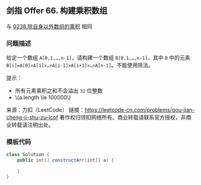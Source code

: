 <script src="https://cdn.bootcss.com/mathjax/2.7.7/MathJax.js?config=TeX-AMS-MML_HTMLorMML"></script>

## 剑指 Offer 66. 构建乘积数组

与 [0238.除自身以外数组的乘积](../leetcode/array/0238.除自身以外数组的乘积.md) 相同

### 问题描述

给定一个数组 `A[0,1,…,n-1]`，请构建一个数组 `B[0,1,…,n-1]`，其中 `B` 中的元素 `B[i]=A[0]×A[1]×…×A[i-1]×A[i+1]×…×A[n-1]`。不能使用除法。

提示：

* 所有元素乘积之和不会溢出 `32` 位整数
* \\(a.length \le 100000\\)

来源：力扣（LeetCode）
链接：https://leetcode-cn.com/problems/gou-jian-cheng-ji-shu-zu-lcof
著作权归领扣网络所有。商业转载请联系官方授权，非商业转载请注明出处。
### 模板代码

``` java
class Solution {
    public int[] constructArr(int[] a) {

    }
}
```
